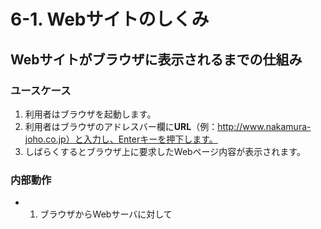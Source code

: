 # 6-1. Webサイトのしくみ
## Webサイトがブラウザに表示されるまでの仕組み
### ユースケース
1. 利用者はブラウザを起動します。
2. 利用者はブラウザのアドレスバー欄に**URL**（例：http://www.nakamura-joho.co.jp）と入力し、Enterキーを押下します。
3. しばらくするとブラウザ上に要求したWebページ内容が表示されます。

### 内部動作
- 1. ブラウザからWebサーバに対して
